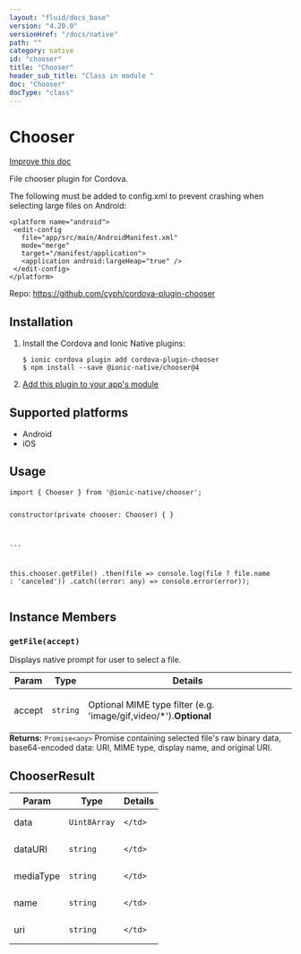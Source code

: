 ```yaml
---
layout: "fluid/docs_base"
version: "4.20.0"
versionHref: "/docs/native"
path: ""
category: native
id: "chooser"
title: "Chooser"
header_sub_title: "Class in module "
doc: "Chooser"
docType: "class"
---
```


<h1 class="api-title">Chooser</h1>

<a class="improve-v2-docs" href="http://github.com/ionic-team/ionic-native/edit/master/src/@ionic-native/plugins/chooser/index.ts#L9">
  Improve this doc
</a>







<p>File chooser plugin for Cordova.</p>
<p>The following must be added to config.xml to prevent crashing when selecting large files on Android:</p>
<pre><code class="lang-xml">&lt;platform name=&quot;android&quot;&gt;
 &lt;edit-config
   file=&quot;app/src/main/AndroidManifest.xml&quot;
   mode=&quot;merge&quot;
   target=&quot;/manifest/application&quot;&gt;
   &lt;application android:largeHeap=&quot;true&quot; /&gt;
 &lt;/edit-config&gt;
&lt;/platform&gt;
</code></pre>


<p>Repo:
  <a href="https://github.com/cyph/cordova-plugin-chooser">
    https://github.com/cyph/cordova-plugin-chooser
  </a>
</p>


<h2><a class="anchor" name="installation" href="#installation"></a>Installation</h2>
<ol class="installation">
  <li>Install the Cordova and Ionic Native plugins:<br>
    <pre><code class="nohighlight">$ ionic cordova plugin add cordova-plugin-chooser
$ npm install --save @ionic-native/chooser@4
</code></pre>
  </li>
  <li><a href="https://ionicframework.com/docs/native/#Add_Plugins_to_Your_App_Module">Add this plugin to your app's module</a></li>
</ol>



<h2><a class="anchor" name="platforms" href="#platforms"></a>Supported platforms</h2>
<ul>
  <li>Android</li><li>iOS</li>
</ul>






<h2><a class="anchor" name="usage" href="#usage"></a>Usage</h2>
<pre><code class="lang-typescript">import { Chooser } from &#39;@ionic-native/chooser&#39;;


constructor(private chooser: Chooser) { }

...


this.chooser.getFile()
  .then(file =&gt; console.log(file ? file.name : &#39;canceled&#39;))
  .catch((error: any) =&gt; console.error(error));
</code></pre>








<h2><a class="anchor" name="instance-members" href="#instance-members"></a>Instance Members</h2>
<h3><a class="anchor" name="getFile" href="#getFile"></a><code>getFile(accept)</code></h3>


Displays native prompt for user to select a file.
<table class="table param-table" style="margin:0;">
  <thead>
  <tr>
    <th>Param</th>
    <th>Type</th>
    <th>Details</th>
  </tr>
  </thead>
  <tbody>
  <tr>
    <td>
      accept</td>
    <td>
      <code>string</code>
    </td>
    <td>
      <p>Optional MIME type filter (e.g. &#39;image/gif,video/*&#39;).<strong class="tag">Optional</strong></p>
</td>
  </tr>
  </tbody>
</table>

<div class="return-value" markdown="1">
  <i class="icon ion-arrow-return-left"></i>
  <b>Returns:</b> <code>Promise&lt;any&gt;</code> Promise containing selected file's raw binary data,
base64-encoded data: URI, MIME type, display name, and original URI.
</div>





<h2><a class="anchor" name="ChooserResult" href="#ChooserResult"></a>ChooserResult</h2>

<table class="table param-table" style="margin:0;">
  <thead>
  <tr>
    <th>Param</th>
    <th>Type</th>
    <th>Details</th>
  </tr>
  </thead>
  <tbody>
  
  <tr>
    <td>
      data
    </td>
    <td>
      <code>Uint8Array</code>
    </td>
    <td>
      
      
    </td>
  </tr>
  
  <tr>
    <td>
      dataURI
    </td>
    <td>
      <code>string</code>
    </td>
    <td>
      
      
    </td>
  </tr>
  
  <tr>
    <td>
      mediaType
    </td>
    <td>
      <code>string</code>
    </td>
    <td>
      
      
    </td>
  </tr>
  
  <tr>
    <td>
      name
    </td>
    <td>
      <code>string</code>
    </td>
    <td>
      
      
    </td>
  </tr>
  
  <tr>
    <td>
      uri
    </td>
    <td>
      <code>string</code>
    </td>
    <td>
      
      
    </td>
  </tr>
  
  </tbody>
</table>





